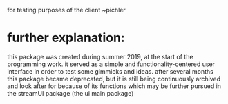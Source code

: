 for testing purposes of the client ~pichler

# further explanation:

this package was created during summer 2019, at the start of the programming work. it served as a simple and functionality-centered user interface in order to test some gimmicks and ideas. after several months this package became deprecated, but it is still being continuously archived and look after for because of its functions which may be further pursued in the streamUI package (the ui main package)
